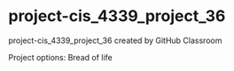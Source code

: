 # project-cis_4339_project_36
project-cis_4339_project_36 created by GitHub Classroom

Project options: Bread of life
